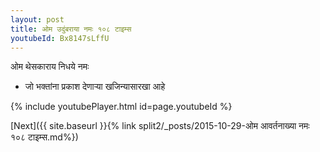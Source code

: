 ```yaml
---
layout: post
title: ओम उदुंबराया नमः १०८ टाइम्स
youtubeId: Bx8147sLffU
---
```

 
 
 ओम थेसकाराय निधये नमः  
 
 -  जो भक्तांना प्रकाश देणार्‍या खजिन्यासारखा आहे 
 
  
 
  
 
 
 
 
 
 


{% include youtubePlayer.html id=page.youtubeId %}
 
[Next]({{ site.baseurl }}{% link  split2/_posts/2015-10-29-ओम आवर्तनाख्या नमः १०८ टाइम्स.md%})
 
